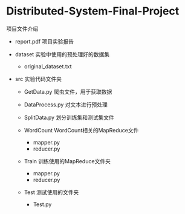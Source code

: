 # Distributed-System-Final-Project

项目文件介绍

- report.pdf 项目实验报告

- dataset 实验中使用的预处理好的数据集
  - original_dataset.txt

- src 实验代码文件夹

  - GetData.py 爬虫文件，用于获取数据
  - DataProcess.py 对文本进行预处理
  - SplitData.py 划分训练集和测试集文件
  - WordCount WordCount相关的MapReduce文件
    - mapper.py 
    - reducer.py

  - Train 训练使用的MapReduce文件夹
    - mapper.py
    - reducer.py
  - Test 测试使用的文件夹
    - Test.py